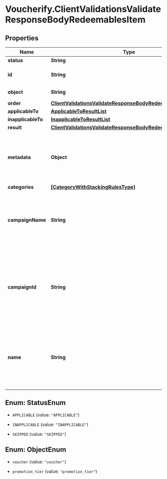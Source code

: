 # Voucherify.ClientValidationsValidateResponseBodyRedeemablesItem

## Properties

Name | Type | Description | Notes
------------ | ------------- | ------------- | -------------
**status** | **String** |  | [optional] 
**id** | **String** | Redeemable ID, i.e. the voucher code. | [optional] 
**object** | **String** | Redeemable&#39;s object type. | [optional] 
**order** | [**ClientValidationsValidateResponseBodyRedeemablesItemOrder**](ClientValidationsValidateResponseBodyRedeemablesItemOrder.md) |  | [optional] 
**applicableTo** | [**ApplicableToResultList**](ApplicableToResultList.md) |  | [optional] 
**inapplicableTo** | [**InapplicableToResultList**](InapplicableToResultList.md) |  | [optional] 
**result** | [**ClientValidationsValidateResponseBodyRedeemablesItemResult**](ClientValidationsValidateResponseBodyRedeemablesItemResult.md) |  | [optional] 
**metadata** | **Object** | The metadata object stores all custom attributes in the form of key/value pairs assigned to the redeemable. | [optional] 
**categories** | [**[CategoryWithStackingRulesType]**](CategoryWithStackingRulesType.md) |  | [optional] 
**campaignName** | **String** | Campaign name. Displayed only if the &#x60;options.expand&#x60; is passed with a &#x60;redeemable&#x60; value in the validation request body. | [optional] 
**campaignId** | **String** | Unique campaign ID assigned by Voucherify. Displayed only if the &#x60;options.expand&#x60; is passed with a &#x60;redeemable&#x60; value in the validation request body. | [optional] 
**name** | **String** | Name of the promotion tier. Displayed only if the &#x60;options.expand&#x60; is passed with a &#x60;redeemable&#x60; value in the validation request body. | [optional] 



## Enum: StatusEnum


* `APPLICABLE` (value: `"APPLICABLE"`)

* `INAPPLICABLE` (value: `"INAPPLICABLE"`)

* `SKIPPED` (value: `"SKIPPED"`)





## Enum: ObjectEnum


* `voucher` (value: `"voucher"`)

* `promotion_tier` (value: `"promotion_tier"`)




